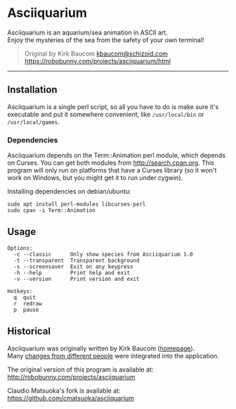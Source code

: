 # Asciiquarium

Asciiquarium is an aquarium/sea animation in ASCII art.  
Enjoy the mysteries of the sea from the safety of your own terminal!

> Original by Kirk Baucom <kbaucom@schizoid.com>  
> https://robobunny.com/projects/asciiquarium/html

---

## Installation

Asciiquarium is a single perl script, so all you have to do is make sure
it's executable and put it somewhere convenient, like `/usr/local/bin` or
`/usr/local/games`.

### Dependencies

Asciiquarium depends on the Term::Animation perl module, which depends on
Curses. You can get both modules from http://search.cpan.org. This program
will only run on platforms that have a Curses library (so it won't work on
Windows, but you might get it to run under cygwin).

Installing dependencies on debian/ubuntu:
```
sudo apt install perl-modules libcurses-perl
sudo cpan -i Term::Animation
```

## Usage

```
Options:
  -c --classic      Only show species from Asciiquarium 1.0
  -t --transparent  Transparent background
  -s --screensaver  Exit on any keypress
  -h --help         Print help and exit
  -v --version      Print version and exit

Hotkeys:
  q  quit
  r  redraw
  p  pause
```

## Historical

Asciiquarium was originally written by Kirk Baucom ([homepage](https://robobunny.com/projects/asciiquarium/html)).  
Many [changes from different people](CHANGES.txt) were integrated into the application.

The original version of this program is available at:  
http://robobunny.com/projects/asciiquarium

Claudio Matsuoka's fork is available at:  
https://github.com/cmatsuoka/asciiquarium
